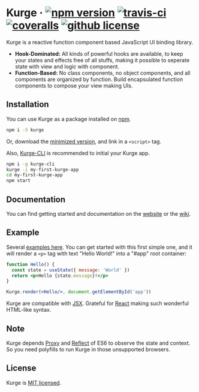 # Kurge &middot; [![npm version](https://img.shields.io/npm/v/kurge.svg?style=flat-square)](https://www.npmjs.com/package/kurge) [![travis-ci](https://img.shields.io/travis/Siubaak/kurge.svg?style=flat-square)](https://travis-ci.org/Siubaak/kurge) [![coveralls](https://img.shields.io/coveralls/github/Siubaak/kurge.svg?style=flat-square)](https://coveralls.io/github/Siubaak/kurge) [![github license](https://img.shields.io/badge/license-MIT-blue.svg?style=flat-square)](https://github.com/Siubaak/kurge/blob/master/LICENSE)

Kurge is a reactive function component based JavaScript UI binding library.

* **Hook-Dominated:** All kinds of powerful hooks are available, to keep your states and effects free of all stuffs, making it possible to seperate state with view and logic with component.
* **Function-Based:** No class components, no object components, and all components are organized by function. Build encapsulated function components to compose your view making UIs.

## Installation

You can use Kurge as a package installed on [npm](https://www.npmjs.com/package/kurge).

```bash
npm i -S kurge
```

Or, download the [minimized version](https://github.com/Siubaak/kurge/blob/master/dist/kurge.min.js), and link in a `<script>` tag.

Also, [Kurge-CLI](https://github.com/Siubaak/kurge-cli) is recommended to initial your Kurge app.

```bash
npm i -g kurge-cli
kurge -i my-first-kurge-app
cd my-first-kurge-app
npm start
```

## Documentation

You can find getting started and documentation on the [website](https://siubaak.github.io/kurge) or the [wiki](https://github.com/Siubaak/kurge/wiki).  

## Example

Several [examples here](https://github.com/Siubaak/kurge/tree/master/docs/examples). You can get started with this first simple one, and it will render a `<p>` tag with text "Hello World!" into a "#app" root container:

```jsx
function Hello() {
  const state = useState({ message: 'World' })
  return <p>Hello {state.message}!</p> 
}

Kurge.render(<Hello/>, document.getElementById('app'))
```

Kurge are compatible with [JSX](https://reactjs.org/docs/introducing-jsx.html). Grateful for [React](https://reactjs.org) making such wonderful HTML-like syntax.

## Note

Kurge depends [Proxy](https://developer.mozilla.org/en-US/docs/Web/JavaScript/Reference/Global_Objects/Proxy) and [Reflect](https://developer.mozilla.org/en-US/docs/Web/JavaScript/Reference/Global_Objects/Reflect) of ES6 to observe the state and context. So you need polyfills to run Kurge in those unsupported browsers.

## License

Kurge is [MIT licensed](https://github.com/Siubaak/kurge/blob/master/LICENSE).